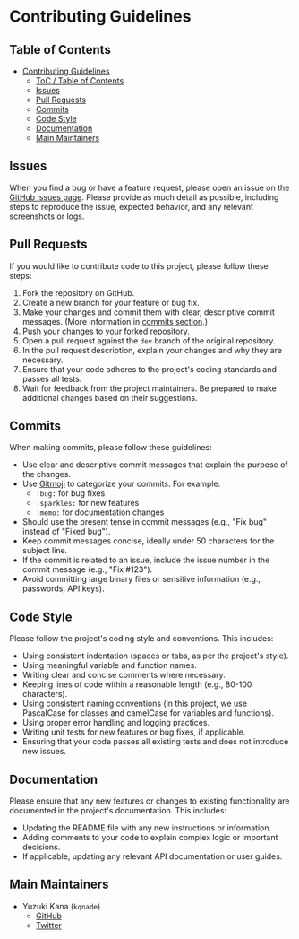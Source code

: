 # Contributing Guidelines

## Table of Contents

- [Contributing Guidelines](#contributing-guidelines)
  - [ToC / Table of Contents](#table-of-contents)
  - [Issues](#issues)
  - [Pull Requests](#pull-requests)
  - [Commits](#commits)
  - [Code Style](#code-style)
  - [Documentation](#documentation)
  - [Main Maintainers](#main-maintainers)

## Issues

When you find a bug or have a feature request, please open an issue on the [GitHub Issues page](https://github.com/kqnade/vrc-auto-exif/issues).
Please provide as much detail as possible, including steps to reproduce the issue, expected behavior, and any relevant screenshots or logs.

## Pull Requests

If you would like to contribute code to this project, please follow these steps:
1. Fork the repository on GitHub.
2. Create a new branch for your feature or bug fix.
3. Make your changes and commit them with clear, descriptive commit messages. (More information in [commits section](#commits).)
4. Push your changes to your forked repository.
5. Open a pull request against the `dev` branch of the original repository.
6. In the pull request description, explain your changes and why they are necessary.
7. Ensure that your code adheres to the project's coding standards and passes all tests.
8. Wait for feedback from the project maintainers. Be prepared to make additional changes based on their suggestions.

## Commits

When making commits, please follow these guidelines:
- Use clear and descriptive commit messages that explain the purpose of the changes.
- Use [Gitmoji](https://gitmoji.dev/) to categorize your commits. For example:
  - `:bug:` for bug fixes
  - `:sparkles:` for new features
  - `:memo:` for documentation changes
- Should use the present tense in commit messages (e.g., "Fix bug" instead of "Fixed bug").
- Keep commit messages concise, ideally under 50 characters for the subject line.
- If the commit is related to an issue, include the issue number in the commit message (e.g., "Fix #123").
- Avoid committing large binary files or sensitive information (e.g., passwords, API keys).

## Code Style

Please follow the project's coding style and conventions. This includes:
- Using consistent indentation (spaces or tabs, as per the project's style).
- Using meaningful variable and function names.
- Writing clear and concise comments where necessary.
- Keeping lines of code within a reasonable length (e.g., 80-100 characters).
- Using consistent naming conventions (in this project, we use PascalCase for classes and camelCase for variables and functions).
- Using proper error handling and logging practices.
- Writing unit tests for new features or bug fixes, if applicable.
- Ensuring that your code passes all existing tests and does not introduce new issues.

## Documentation

Please ensure that any new features or changes to existing functionality are documented in the project's documentation. This includes:
- Updating the README file with any new instructions or information.
- Adding comments to your code to explain complex logic or important decisions.
- If applicable, updating any relevant API documentation or user guides.

## Main Maintainers

- Yuzuki Kana (`kqnade`)
  - [GitHub](https://github.com/kqnade)
  - [Twitter](https://twitter.com/k4na_de)